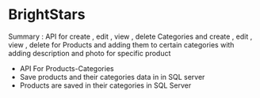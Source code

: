 # BrightStars

Summary : 
API for create , edit , view , delete Categories and create , edit , view , delete for Products and adding them to certain categories with adding description and photo for specific product 

- API For Products-Categories 
- Save products and their categories data in in SQL server
- Products are saved in their categories in SQL Server
